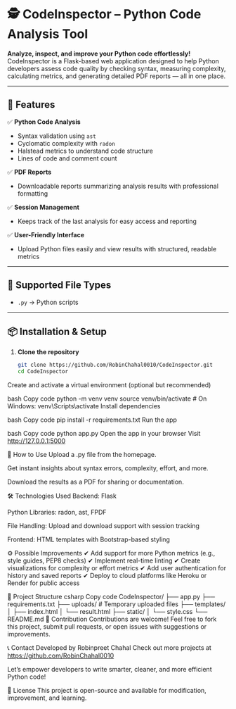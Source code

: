 # 🕵️ CodeInspector – Python Code Analysis Tool

**Analyze, inspect, and improve your Python code effortlessly!**  
CodeInspector is a Flask-based web application designed to help Python developers assess code quality by checking syntax, measuring complexity, calculating metrics, and generating detailed PDF reports — all in one place.

---

## 🚀 Features

✅ **Python Code Analysis**
- Syntax validation using `ast`
- Cyclomatic complexity with `radon`
- Halstead metrics to understand code structure
- Lines of code and comment count

✅ **PDF Reports**
- Downloadable reports summarizing analysis results with professional formatting

✅ **Session Management**
- Keeps track of the last analysis for easy access and reporting

✅ **User-Friendly Interface**
- Upload Python files easily and view results with structured, readable metrics

---

## 📂 Supported File Types

- `.py` → Python scripts

---

## 📦 Installation & Setup

1. **Clone the repository**
   ```bash
   git clone https://github.com/RobinChahal0010/CodeInspector.git
   cd CodeInspector
Create and activate a virtual environment (optional but recommended)

bash
Copy code
python -m venv venv
source venv/bin/activate  # On Windows: venv\Scripts\activate
Install dependencies

bash
Copy code
pip install -r requirements.txt
Run the app

bash
Copy code
python app.py
Open the app in your browser
Visit http://127.0.0.1:5000

📖 How to Use
Upload a .py file from the homepage.

Get instant insights about syntax errors, complexity, effort, and more.

Download the results as a PDF for sharing or documentation.

🛠 Technologies Used
Backend: Flask

Python Libraries: radon, ast, FPDF

File Handling: Upload and download support with session tracking

Frontend: HTML templates with Bootstrap-based styling

⚙ Possible Improvements
✔ Add support for more Python metrics (e.g., style guides, PEP8 checks)
✔ Implement real-time linting
✔ Create visualizations for complexity or effort metrics
✔ Add user authentication for history and saved reports
✔ Deploy to cloud platforms like Heroku or Render for public access

📂 Project Structure
csharp
Copy code
CodeInspector/
├── app.py
├── requirements.txt
├── uploads/             # Temporary uploaded files
├── templates/
│   ├── index.html
│   └── result.html
├── static/
│   └── style.css
└── README.md
📢 Contribution
Contributions are welcome!
Feel free to fork this project, submit pull requests, or open issues with suggestions or improvements.

📞 Contact
Developed by Robinpreet Chahal
Check out more projects at https://github.com/RobinChahal0010

Let’s empower developers to write smarter, cleaner, and more efficient Python code!

📌 License
This project is open-source and available for modification, improvement, and learning.

